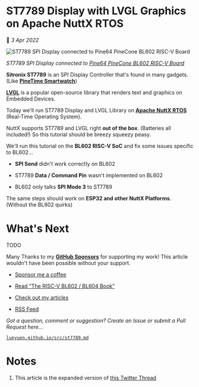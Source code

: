 # ST7789 Display with LVGL Graphics on Apache NuttX RTOS

📝 _3 Apr 2022_

![ST7789 SPI Display connected to Pine64 PineCone BL602 RISC-V Board](https://lupyuen.github.io/images/st7789-title.jpg)

_ST7789 SPI Display connected to [Pine64 PineCone BL602 RISC-V Board](https://lupyuen.github.io/articles/pinecone)_

__Sitronix ST7789__ is an SPI Display Controller that's found in many gadgets. (Like [__PineTime Smartwatch__](https://lupyuen.github.io/articles/sneak-peek-of-pinetime-smart-watch-and-why-its-perfect-for-teaching-iot))

[__LVGL__](https://docs.lvgl.io/master/index.html) is a popular open-source library that renders text and graphics on Embedded Devices.

Today we'll run ST7789 Display and LVGL Library on [__Apache NuttX RTOS__](https://lupyuen.github.io/articles/nuttx) (Real-Time Operating System).

NuttX supports ST7789 and LVGL right __out of the box__. (Batteries all included!) So this tutorial should be breezy squeezy peasy.

We'll run this tutorial on the __BL602 RISC-V SoC__ and fix some issues specific to BL602...

-   __SPI Send__ didn't work correctly on BL602

-   ST7789 __Data / Command Pin__ wasn't implemented on BL602

-   BL602 only talks __SPI Mode 3__ to ST7789

The same steps should work on __ESP32 and other NuttX Platforms__. (Without the BL602 quirks)

# What's Next

TODO

Many Thanks to my [__GitHub Sponsors__](https://github.com/sponsors/lupyuen) for supporting my work! This article wouldn't have been possible without your support.

-   [Sponsor me a coffee](https://github.com/sponsors/lupyuen)

-   [Read "The RISC-V BL602 / BL604 Book"](https://lupyuen.github.io/articles/book)

-   [Check out my articles](https://lupyuen.github.io)

-   [RSS Feed](https://lupyuen.github.io/rss.xml)

_Got a question, comment or suggestion? Create an Issue or submit a Pull Request here..._

[`lupyuen.github.io/src/st7789.md`](https://github.com/lupyuen/lupyuen.github.io/blob/master/src/st7789.md)

# Notes

1.  This article is the expanded version of [this Twitter Thread](https://twitter.com/MisterTechBlog/status/1507854679241199616)
